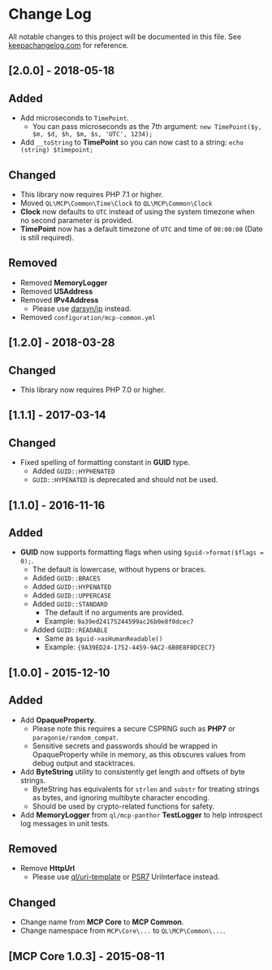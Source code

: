# Change Log
All notable changes to this project will be documented in this file. See
[keepachangelog.com](http://keepachangelog.com) for reference.

## [2.0.0] - 2018-05-18
## Added
- Add microseconds to `TimePoint`.
    - You can pass microseconds as the 7th argument: `new TimePoint($y, $m, $d, $h, $m, $s, 'UTC', 1234);`
- Add `__toString` to **TimePoint** so you can now cast to a string: `echo (string) $timepoint;`

## Changed
- This library now requires PHP 7.1 or higher.
- Moved `QL\MCP\Common\Time\Clock` to `QL\MCP\Common\Clock`
- **Clock** now defaults to `UTC` instead of using the system timezone when no second parameter is provided.
- **TimePoint** now has a default timezone of `UTC` and time of `00:00:00` (Date is still required).

## Removed
- Removed **MemoryLogger**
- Removed **USAddress**
- Removed **IPv4Address**
    - Please use [darsyn/ip](https://github.com/darsyn/ip) instead.
- Removed `configuration/mcp-common.yml`

## [1.2.0] - 2018-03-28
## Changed
- This library now requires PHP 7.0 or higher.

## [1.1.1] - 2017-03-14

## Changed
- Fixed spelling of formatting constant in **GUID** type.
    - Added `GUID::HYPHENATED`
    - `GUID::HYPENATED` is deprecated and should not be used.

## [1.1.0] - 2016-11-16

## Added
- **GUID** now supports formatting flags when using `$guid->format($flags = 0);`.
    - The default is lowercase, without hypens or braces.
    - Added `GUID::BRACES`
    - Added `GUID::HYPENATED`
    - Added `GUID::UPPERCASE`
    - Added `GUID::STANDARD`
        - The default if no arguments are provided.
        - Example: `9a39ed24175244599ac26b0e8f0dcec7`
    - Added `GUID::READABLE`
        - Same as `$guid->asHumanReadable()`
        - Example: `{9A39ED24-1752-4459-9AC2-6B0E8F0DCEC7}`

## [1.0.0] - 2015-12-10

## Added
- Add **OpaqueProperty**.
    - Please note this requires a secure CSPRNG such as **PHP7** or `paragonie/random_compat`.
    - Sensitive secrets and passwords should be wrapped in OpaqueProperty while in memory, as this obscures values
      from debug output and stacktraces.
- Add **ByteString** utility to consistently get length and offsets of byte strings.
    - ByteString has equivalents for `strlen` and `substr` for treating strings as bytes, and ignoring multibyte
      character encoding.
    - Should be used by crypto-related functions for safety.
- Add **MemoryLogger** from `ql/mcp-panthor` **TestLogger** to help introspect log messages in unit tests.

## Removed
- Remove **HttpUrl**
    - Please use [ql/uri-template](https://github.com/QuickenLoans/uri-template) or
      [PSR7](https://github.com/php-fig/http-message) UriInterface instead.

## Changed
- Change name from **MCP Core** to **MCP Common**.
- Change namespace from `MCP\Core\...` to `QL\MCP\Common\...`.

## [MCP Core 1.0.3] - 2015-08-11

